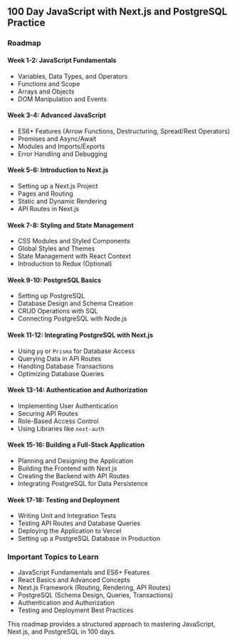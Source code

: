 <!--
This README file is part of the "100 Day JavaScript with Next.js and PostgreSQL Practice" project.
It serves as an overview and guide for the daily practice of JavaScript, Next.js, and PostgreSQL concepts.
-->

## 100 Day JavaScript with Next.js and PostgreSQL Practice

### Roadmap

#### Week 1-2: JavaScript Fundamentals

- Variables, Data Types, and Operators
- Functions and Scope
- Arrays and Objects
- DOM Manipulation and Events

#### Week 3-4: Advanced JavaScript

- ES6+ Features (Arrow Functions, Destructuring, Spread/Rest Operators)
- Promises and Async/Await
- Modules and Imports/Exports
- Error Handling and Debugging

#### Week 5-6: Introduction to Next.js

- Setting up a Next.js Project
- Pages and Routing
- Static and Dynamic Rendering
- API Routes in Next.js

#### Week 7-8: Styling and State Management

- CSS Modules and Styled Components
- Global Styles and Themes
- State Management with React Context
- Introduction to Redux (Optional)

#### Week 9-10: PostgreSQL Basics

- Setting up PostgreSQL
- Database Design and Schema Creation
- CRUD Operations with SQL
- Connecting PostgreSQL with Node.js

#### Week 11-12: Integrating PostgreSQL with Next.js

- Using `pg` or `Prisma` for Database Access
- Querying Data in API Routes
- Handling Database Transactions
- Optimizing Database Queries

#### Week 13-14: Authentication and Authorization

- Implementing User Authentication
- Securing API Routes
- Role-Based Access Control
- Using Libraries like `next-auth`

#### Week 15-16: Building a Full-Stack Application

- Planning and Designing the Application
- Building the Frontend with Next.js
- Creating the Backend with API Routes
- Integrating PostgreSQL for Data Persistence

#### Week 17-18: Testing and Deployment

- Writing Unit and Integration Tests
- Testing API Routes and Database Queries
- Deploying the Application to Vercel
- Setting up a PostgreSQL Database in Production

### Important Topics to Learn

- JavaScript Fundamentals and ES6+ Features
- React Basics and Advanced Concepts
- Next.js Framework (Routing, Rendering, API Routes)
- PostgreSQL (Schema Design, Queries, Transactions)
- Authentication and Authorization
- Testing and Deployment Best Practices

This roadmap provides a structured approach to mastering JavaScript, Next.js, and PostgreSQL in 100 days.
